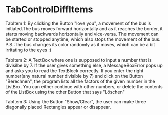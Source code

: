 # TabControlDiffItems
TabItem 1: By clicking the Button "love you", a movement of the bus is initiated.The bus moves forward horizontally and as it reaches the border, it starts moving backwards horizontally and vice-versa. The movement can be started or stopped anytime, which also stops the movement of the bus.                                                                                P.S.:The bus changes its color randomly as it moves, which can be a bit irritating to the eyes :)


TabItem 2: A TextBox where one is supposed to input a number that is divisilbe by 7. If the user gives something else, a MessageBoxError pops up and asks you to read the TextBlock correctly. If you enter the right number(any natural number divisible by 7) and click on the Button "Berechnen", the program lists all the factors of the given number in the ListBox. You can either continue with other numbers, or delete the contents of the ListBox using the other Button that says "Löschen"


TabItem 3: Using the Button "Show/Clear", the user can make three diagonally placed Rectangles appear or disappear.

